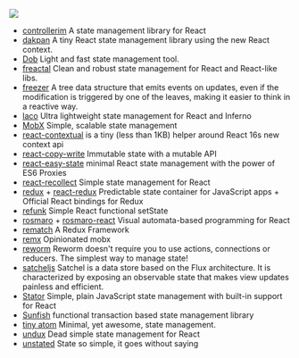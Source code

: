 ![](https://cdn.rawgit.com/sindresorhus/awesome/d7305f38d29fed78fa85652e3a63e154dd8e8829/media/badge.svg)

* [controllerim](https://github.com/Niryo/controllerim/) A state management library for React
* [dakpan](https://github.com/houfio/dakpan) A tiny React state management library using the new React context.
* [Dob](https://github.com/dobjs/dob) Light and fast state management tool.
* [freactal](https://github.com/FormidableLabs/freactal) Clean and robust state management for React and React-like libs.
* [freezer](https://github.com/arqex/freezer) A tree data structure that emits events on updates, even if the modification is triggered by one of the leaves, making it easier to think in a reactive way.
* [laco](https://github.com/deamme/laco) Ultra lightweight state management for React and Inferno
* [MobX](https://mobx.js.org/) Simple, scalable state management
* [react-contextual](https://github.com/drcmda/react-contextual) is a tiny (less than 1KB) helper around React 16s new context api
* [react-copy-write](https://github.com/aweary/react-copy-write) Immutable state with a mutable API
* [react-easy-state](https://github.com/solkimicreb/react-easy-state) minimal React state management with the power of ES6 Proxies
* [react-recollect](https://github.com/davidgilbertson/react-recollect) Simple state management for React
* [redux](https://github.com/reactjs/redux/) +  [react-redux](https://github.com/reactjs/react-redux) Predictable state container for JavaScript apps + Official React bindings for Redux
* [refunk](https://github.com/jxnblk/refunk) Simple React functional setState
* [rosmaro](https://rosmaro.js.org) + [rosmaro-react](https://github.com/lukaszmakuch/rosmaro-react) Visual automata-based programming for React
* [rematch](https://github.com/rematch/rematch) A Redux Framework
* [remx](https://github.com/wix/remx) Opinionated mobx
* [reworm](https://github.com/pedronauck/reworm) Reworm doesn't require you to use actions, connections or reducers. The simplest way to manage state!
* [satcheljs](https://github.com/Microsoft/satcheljs) Satchel is a data store based on the Flux architecture. It is characterized by exposing an observable state that makes view updates painless and efficient.
* [Stator](https://github.com/cs01/stator) Simple, plain JavaScript state management with built-in support for React
* [Sunfish](https://github.com/tzilist/Sunfish) functional transaction based state management library
* [tiny atom](https://github.com/QubitProducts/tiny-atom) Minimal, yet awesome, state management.
* [undux](https://github.com/bcherny/undux) Dead simple state management for React
* [unstated](https://github.com/jamiebuilds/unstated) State so simple, it goes without saying
